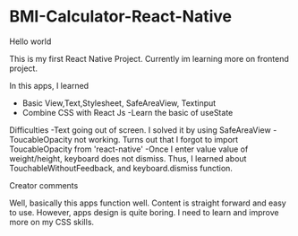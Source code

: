 # BMI-Calculator-React-Native

Hello world

This is my first React Native Project. Currently im learning more on frontend project.

In this apps, I learned
- Basic View,Text,Stylesheet, SafeAreaView, Textinput
- Combine CSS with React Js
-Learn the basic of useState

Difficulties
-Text going out of screen. I solved it by using SafeAreaView
-ToucableOpacity not working. Turns out that I forgot to import ToucableOpacity from 'react-native'
-Once I enter value value of weight/height, keyboard does not dismiss. Thus, I learned about TouchableWithoutFeedback, and keyboard.dismiss function.

Creator comments

Well, basically this apps function well. Content is straight forward and easy to use.
However, apps design is quite boring. I need to learn and improve more on my CSS skills.
